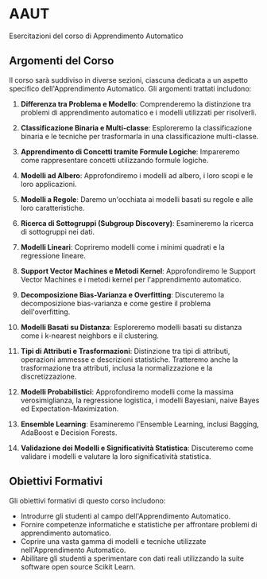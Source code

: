# AAUT
Esercitazioni del corso di Apprendimento Automatico


## Argomenti del Corso

Il corso sarà suddiviso in diverse sezioni, ciascuna dedicata a un aspetto specifico dell'Apprendimento Automatico. Gli argomenti trattati includono:

1. **Differenza tra Problema e Modello**: Comprenderemo la distinzione tra problemi di apprendimento automatico e i modelli utilizzati per risolverli.

2. **Classificazione Binaria e Multi-classe**: Esploreremo la classificazione binaria e le tecniche per trasformarla in una classificazione multi-classe.

3. **Apprendimento di Concetti tramite Formule Logiche**: Impareremo come rappresentare concetti utilizzando formule logiche.

4. **Modelli ad Albero**: Approfondiremo i modelli ad albero, i loro scopi e le loro applicazioni.

5. **Modelli a Regole**: Daremo un'occhiata ai modelli basati su regole e alle loro caratteristiche.

6. **Ricerca di Sottogruppi (Subgroup Discovery)**: Esamineremo la ricerca di sottogruppi nei dati.

7. **Modelli Lineari**: Copriremo modelli come i minimi quadrati e la regressione lineare.

8. **Support Vector Machines e Metodi Kernel**: Approfondiremo le Support Vector Machines e i metodi kernel per l'apprendimento automatico.

9. **Decomposizione Bias-Varianza e Overfitting**: Discuteremo la decomposizione bias-varianza e come gestire il problema dell'overfitting.

10. **Modelli Basati su Distanza**: Esploreremo modelli basati su distanza come i k-nearest neighbors e il clustering.

11. **Tipi di Attributi e Trasformazioni**: Distinzione tra tipi di attributi, operazioni ammesse e descrizioni statistiche. Tratteremo anche la trasformazione tra attributi, inclusa la normalizzazione e la discretizzazione.

12. **Modelli Probabilistici**: Approfondiremo modelli come la massima verosimiglianza, la regressione logistica, i modelli Bayesiani, naive Bayes ed Expectation-Maximization.

13. **Ensemble Learning**: Esamineremo l'Ensemble Learning, inclusi Bagging, AdaBoost e Decision Forests.

14. **Validazione dei Modelli e Significatività Statistica**: Discuteremo come validare i modelli e valutare la loro significatività statistica.

## Obiettivi Formativi

Gli obiettivi formativi di questo corso includono:

- Introdurre gli studenti al campo dell'Apprendimento Automatico.
- Fornire competenze informatiche e statistiche per affrontare problemi di apprendimento automatico.
- Coprire una vasta gamma di modelli e tecniche utilizzate nell'Apprendimento Automatico.
- Abilitare gli studenti a sperimentare con dati reali utilizzando la suite software open source Scikit Learn.
